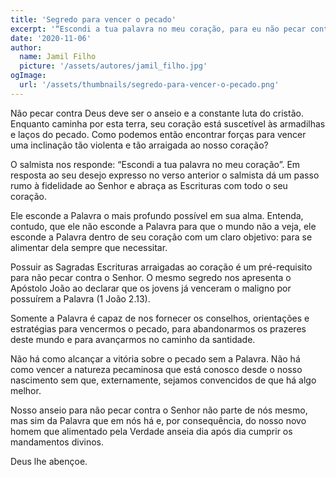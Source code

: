 ```yaml
---
title: 'Segredo para vencer o pecado'
excerpt: '“Escondi a tua palavra no meu coração, para eu não pecar contra ti” – Salmo 119.11'
date: '2020-11-06'
author:
  name: Jamil Filho
  picture: '/assets/autores/jamil_filho.jpg'
ogImage:
  url: '/assets/thumbnails/segredo-para-vencer-o-pecado.png'
---
```


Não pecar contra Deus deve ser o anseio e a constante luta do cristão. Enquanto caminha por esta terra, seu coração está suscetível às armadilhas e laços do pecado. Como podemos então encontrar forças para vencer uma inclinação tão violenta e tão arraigada ao nosso coração?

O salmista nos responde: “Escondi a tua palavra no meu coração”. Em resposta ao seu desejo expresso no verso anterior o salmista dá um passo rumo à fidelidade ao Senhor e abraça as Escrituras com todo o seu coração.

Ele esconde a Palavra o mais profundo possível em sua alma. Entenda, contudo, que ele não esconde a Palavra para que o mundo não a veja, ele esconde a Palavra dentro de seu coração com um claro objetivo: para se alimentar dela sempre que necessitar.

Possuir as Sagradas Escrituras arraigadas ao coração é um pré-requisito para não pecar contra o Senhor. O mesmo segredo nos apresenta o Apóstolo João ao declarar que os jovens já venceram o maligno por possuírem a Palavra (1 João 2.13).

Somente a Palavra é capaz de nos fornecer os conselhos, orientações e estratégias para vencermos o pecado, para abandonarmos os prazeres deste mundo e para avançarmos no caminho da santidade.

Não há como alcançar a vitória sobre o pecado sem a Palavra. Não há como vencer a natureza pecaminosa que está conosco desde o nosso nascimento sem que, externamente, sejamos convencidos de que há algo melhor.

Nosso anseio para não pecar contra o Senhor não parte de nós mesmo, mas sim da Palavra que em nós há e, por consequência, do nosso novo homem que alimentado pela Verdade anseia dia após dia cumprir os mandamentos divinos.

Deus lhe abençoe.